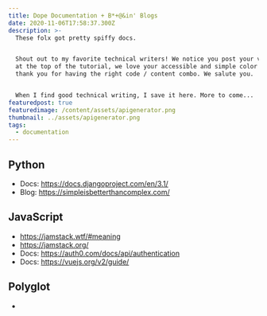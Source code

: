 ```yaml
---
title: Dope Documentation + B*+@&in' Blogs
date: 2020-11-06T17:58:37.300Z
description: >-
  These folx got pretty spiffy docs. 


  Shout out to my favorite technical writers! We notice you post your versions
  at the top of the tutorial, we love your accessible and simple color scheme,
  thank you for having the right code / content combo. We salute you.


  When I find good technical writing, I save it here. More to come...
featuredpost: true
featuredimage: /content/assets/apigenerator.png
thumbnail: ../assets/apigenerator.png
tags:
  - documentation
---
```

## Python

* Docs: https://docs.djangoproject.com/en/3.1/
* Blog: https://simpleisbetterthancomplex.com/



## JavaScript

* https://jamstack.wtf/#meaning
* https://jamstack.org/
* Docs: https://auth0.com/docs/api/authentication
* Docs: https://vuejs.org/v2/guide/



## Polyglot

*

